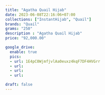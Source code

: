 ```yaml
---
title: "Agatha Quail Hijab"
date: 2023-06-08T22:16:06+07:00
collections: ["InstantHijab", "Quail"]
brands: "Quail"
grams: "250"
description : "Agatha Quail Hijab"
price: "92,000.00"

google_drive:
  enable: true
  pics:
  - url: 1E4pC0WjmfjvlAa0euxz4kqF7DF4HVGrr
  - url: 
  - url: 
  - url: 

draft: false
---
```


    
  
